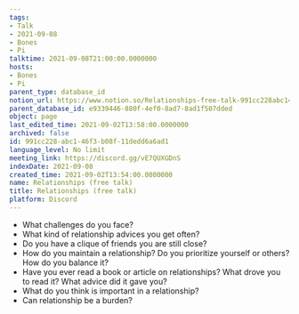 ```yaml
---
tags:
- Talk
- 2021-09-08
- Bones
- Pi
talktime: 2021-09-08T21:00:00.0000000
hosts:
- Bones
- Pi
parent_type: database_id
notion_url: https://www.notion.so/Relationships-free-talk-991cc228abc146f3b08f11dedd6a6ad1
parent_database_id: e9339446-880f-4ef0-8ad7-8ad1f507dded
object: page
last_edited_time: 2021-09-02T13:58:00.0000000
archived: false
id: 991cc228-abc1-46f3-b08f-11dedd6a6ad1
language_level: No limit
meeting_link: https://discord.gg/vE7QUXGDnS
indexDate: 2021-09-08
created_time: 2021-09-02T13:54:00.0000000
name: Relationships (free talk)
title: Relationships (free talk)
platform: Discord
---
```



   - What challenges do you face?
   - What kind of relationship advices you get often?
   - Do you have a clique of friends you are still close?
   - How do you maintain a relationship? Do you prioritize yourself or others? How do you balance it?
   - Have you ever read a book or article on relationships? What drove you to read it? What advice did it gave you?
   - What do you think is important in a relationship?
   - Can relationship be a burden?










